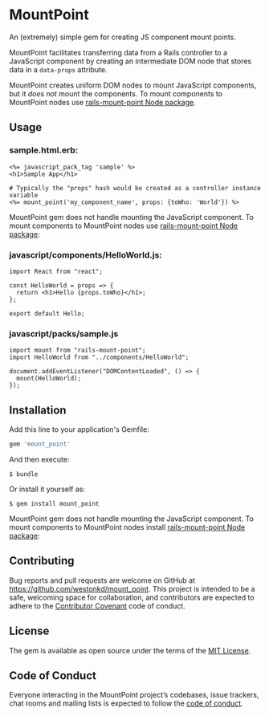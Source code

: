# MountPoint

An (extremely) simple gem for creating JS component mount points.

MountPoint facilitates transferring data from a Rails controller to a JavaScript component by creating an intermediate DOM node that stores data in a `data-props` attribute.

MountPoint creates uniform DOM nodes to mount JavaScript components, but it _does not_ mount the components. To mount components to MountPoint nodes use [rails-mount-point Node package](https://www.npmjs.com/package/rails-mount-point).

## Usage

### sample.html.erb:

```
<%= javascript_pack_tag 'sample' %>
<h1>Sample App</h1>

# Typically the "props" hash would be created as a controller instance variable
<%= mount_point('my_component_name', props: {toWho: 'World'}) %>
```

MountPoint gem does not handle mounting the JavaScript component. To mount components to MountPoint nodes use [rails-mount-point Node package](https://www.npmjs.com/package/rails-mount-point):

### javascript/components/HelloWorld.js:

```
import React from "react";

const HelloWorld = props => {
  return <h1>Hello {props.toWho}</h1>;
};

export default Hello;
```

### javascript/packs/sample.js

```
import mount from "rails-mount-point";
import HelloWorld from "../components/HelloWorld";

document.addEventListener("DOMContentLoaded", () => {
  mount(HelloWorld);
});
```

## Installation

Add this line to your application's Gemfile:

```ruby
gem 'mount_point'
```

And then execute:

    $ bundle

Or install it yourself as:

    $ gem install mount_point

MountPoint gem does not handle mounting the JavaScript component. To mount components to MountPoint nodes install [rails-mount-point Node package](https://www.npmjs.com/package/rails-mount-point):

## Contributing

Bug reports and pull requests are welcome on GitHub at https://github.com/westonkd/mount_point. This project is intended to be a safe, welcoming space for collaboration, and contributors are expected to adhere to the [Contributor Covenant](http://contributor-covenant.org) code of conduct.

## License

The gem is available as open source under the terms of the [MIT License](https://opensource.org/licenses/MIT).

## Code of Conduct

Everyone interacting in the MountPoint project’s codebases, issue trackers, chat rooms and mailing lists is expected to follow the [code of conduct](https://github.com/westonkd/mount_point/blob/master/CODE_OF_CONDUCT.md).
